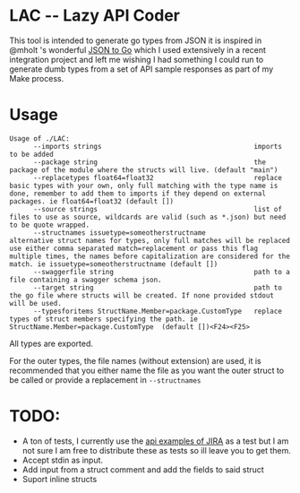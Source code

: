 # LAC -- Lazy API Coder

This tool is intended to generate go types from JSON it is inspired in @mholt 's wonderful [JSON to Go](https://github.com/mholt/json-to-go) which I used extensively in a recent integration project and left me wishing I had something I could run to generate dumb types from a set of API sample responses as part of my Make process.


# Usage

```
Usage of ./LAC:
      --imports strings                                      imports to be added
      --package string                                       the package of the module where the structs will live. (default "main")
      --replacetypes float64=float32                         replace basic types with your own, only full matching with the type name is done, remember to add them to imports if they depend on external packages. ie float64=float32 (default [])
      --source strings                                       list of files to use as source, wildcards are valid (such as *.json) but need to be quote wrapped.
      --structnames issuetype=someotherstructname            alternative struct names for types, only full matches will be replaced use either comma separated match=replacement or pass this flag multiple times, the names before capitalization are considered for the match. ie issuetype=someotherstructname (default [])
      --swaggerfile string                                   path to a file containing a swagger schema json.
      --target string                                        path to the go file where structs will be created. If none provided stdout will be used.
      --typesforitems StructName.Member=package.CustomType   replace types of struct members specifying the path. ie StructName.Member=package.CustomType  (default [])<F24><F25>
```

All types are exported.

For the outer types, the file names (without extension) are used, it is recommended that you either name the file as you want the outer struct to be called or provide a replacement in `--structnames`

# TODO:

* A ton of tests, I currently use the [api examples of JIRA](https://developer.atlassian.com/cloud/jira/platform/rest/v3) as a test but I am not sure I am free to distribute these as tests so ill leave you to get them.
* Accept stdin as input.
* Add input from a struct comment and add the fields to said struct
* Suport inline structs

